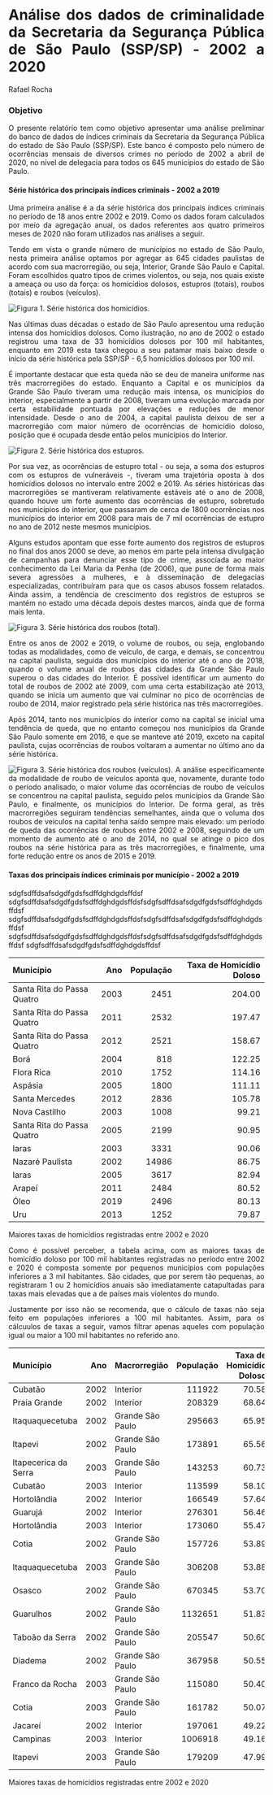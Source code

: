 Análise dos dados de criminalidade da Secretaria da Segurança Pública de
São Paulo (SSP/SP) - 2002 a 2020
================
Rafael Rocha

<style>
body {
text-align: justify}
</style>

### Objetivo

O presente relatório tem como objetivo apresentar uma análise preliminar
do banco de dados de índices criminais da Secretaria da Segurança
Pública do estado de São Paulo (SSP/SP). Este banco é composto pelo
número de ocorrências mensais de diversos crimes no período de 2002 a
abril de 2020, no nível de delegacia para todos os 645 municípios do
estado de São Paulo.

#### Série histórica dos principais índices criminais - 2002 a 2019

Uma primeira análise é a da série histórica dos principais índices
criminais no período de 18 anos entre 2002 e 2019. Como os dados foram
calculados por meio da agregação anual, os dados referentes aos quatro
primeiros meses de 2020 não foram utilizados nas análises a seguir.

Tendo em vista o grande número de municípios no estado de São Paulo,
nesta primeira análise optamos por agregar as 645 cidades paulistas de
acordo com sua macrorregião, ou seja, Interior, Grande São Paulo e
Capital. Foram escolhidos quatro tipos de crimes violentos, ou seja, nos
quais existe a ameaça ou uso da força: os homicídios dolosos, estupros
(totais), roubos (totais) e roubos (veículos).

![Figura 1. Série histórica dos
homicídios.](README_files/figure-gfm/unnamed-chunk-2-1.png)

Nas últimas duas décadas o estado de São Paulo apresentou uma redução
intensa dos homicídios dolosos. Como ilustração, no ano de 2002 o estado
registrou uma taxa de 33 homicídios dolosos por 100 mil habitantes,
enquanto em 2019 esta taxa chegou a seu patamar mais baixo desde o
início da série histórica pela SSP/SP - 6,5 homicídios dolosos por 100
mil.

É importante destacar que esta queda não se deu de maneira uniforme nas
três macrorregiões do estado. Enquanto a Capital e os municípios da
Grande São Paulo tiveram uma redução mais intensa, os municípios do
interior, especialmente a partir de 2008, tiveram uma evolução marcada
por certa estabilidade pontuada por elevações e reduções de menor
intensidade. Desde o ano de 2004, a capital paulista deixou de ser a
macrorregião com maior número de ocorrências de homicídio doloso,
posição que é ocupada desde então pelos municípios do Interior.

![Figura 2. Série histórica dos
estupros.](README_files/figure-gfm/unnamed-chunk-3-1.png)

Por sua vez, as ocorrências de estupro total - ou seja, a soma dos
estupros com os estupros de vulneráveis -, tiveram uma trajetória oposta
à dos homicídios dolosos no intervalo entre 2002 e 2019. As séries
históricas das macrorregiões se mantiveram relativamente estáveis até o
ano de 2008, quando houve um forte aumento das ocorrências de estupro,
sobretudo nos municípios do interior, que passaram de cerca de 1800
ocorrências nos municípios do interior em 2008 para mais de 7 mil
ocorrências de estupro no ano de 2012 neste mesmos municípios.

Alguns estudos apontam que esse forte aumento dos registros de estupros
no final dos anos 2000 se deve, ao menos em parte pela intensa
divulgação de campanhas para denunciar esse tipo de crime, associada
ao maior conhecimento da Lei Maria da Penha (de 2006), que pune de forma
mais severa agressões a mulheres, e à disseminação de delegacias
especializadas, contribuíram para que os casos abusos fossem relatados.
Ainda assim, a tendência de crescimento dos registros de estupros se
mantém no estado uma década depois destes marcos, ainda que de forma
mais lenta.

![Figura 3. Série histórica dos roubos
(total).](README_files/figure-gfm/unnamed-chunk-4-1.png)

Entre os anos de 2002 e 2019, o volume de roubos, ou seja, englobando
todas as modalidades, como de veículo, de carga, e demais, se concentrou
na capital paulista, seguida dos municípios do interior até o ano de
2018, quando o volume anual de roubos das cidades da Grande São Paulo
superou o das cidades do Interior. É possível identificar um aumento do
total de roubos de 2002 até 2009, com uma certa estabilização até 2013,
quando se inicia um aumento que vai culminar no pico de ocorrências de
roubo de 2014, maior registrado pela série histórica nas três
macrorregiões.

Após 2014, tanto nos municípios do interior como na capital se inicial
uma tendência de queda, que no entanto começou nos municípios da Grande
São Paulo somente em 2016, e que se manteve até 2019, exceto na capital
paulista, cujas ocorrências de roubos voltaram a aumentar no último ano
da série histórica.

![Figura 3. Série histórica dos roubos
(veículos).](README_files/figure-gfm/unnamed-chunk-5-1.png) A análise
especificamente da modalidade de roubo de veículos aponta que,
novamente, durante todo o período analisado, o maior volume das
ocorrências de roubo de veículos se concentrou na capital paulista,
seguido pelos municípios da Grande São Paulo, e finalmente, os
municípios do Interior. De forma geral, as três macrorregiões seguiram
tendências semelhantes, ainda que o voluma dos roubos de veiculos na
capital tenha saído sempre mais elevado: um período de queda das
ocorrências de roubos entre 2002 e 2008, seguindo de um momento de
aumento até o ano de 2014, no qual se atinge o pico dos roubos na série
histórica para as três macrorregiões, e finalmente, uma forte redução
entre os anos de 2015 e 2019.

#### Taxas dos principais índices criminais por município - 2002 a 2019

sdgfsdffdsafsdgdfgdsfsdffdghdgdsffdsf
sdgfsdffdsafsdgdfgdsfsdffdghdgdsffdsfsdgfsdffdsafsdgdfgdsfsdffdghdgdsffdsf
sdgfsdffdsafsdgdfgdsfsdffdghdgdsffdsfsdgfsdffdsafsdgdfgdsfsdffdghdgdsffdsf
sdgfsdffdsafsdgdfgdsfsdffdghdgdsffdsfsdgfsdffdsafsdgdfgdsfsdffdghdgdsffdsf
sdgfsdffdsafsdgdfgdsfsdffdghdgdsffdsf

| Município                  |  Ano | População | Taxa de Homicídio Doloso |
| :------------------------- | ---: | --------: | -----------------------: |
| Santa Rita do Passa Quatro | 2003 |      2451 |                   204.00 |
| Santa Rita do Passa Quatro | 2011 |      2532 |                   197.47 |
| Santa Rita do Passa Quatro | 2012 |      2521 |                   158.67 |
| Borá                       | 2004 |       818 |                   122.25 |
| Flora Rica                 | 2010 |      1752 |                   114.16 |
| Aspásia                    | 2005 |      1800 |                   111.11 |
| Santa Mercedes             | 2012 |      2836 |                   105.78 |
| Nova Castilho              | 2003 |      1008 |                    99.21 |
| Santa Rita do Passa Quatro | 2005 |      2199 |                    90.95 |
| Iaras                      | 2003 |      3331 |                    90.06 |
| Nazaré Paulista            | 2002 |     14986 |                    86.75 |
| Iaras                      | 2005 |      3617 |                    82.94 |
| Arapeí                     | 2011 |      2484 |                    80.52 |
| Óleo                       | 2019 |      2496 |                    80.13 |
| Uru                        | 2013 |      1252 |                    79.87 |

Maiores taxas de homicídios registradas entre 2002 e 2020

Como é possível perceber, a tabela acima, com as maiores taxas de
homicídio doloso por 100 mil habitantes registradas no período entre
2002 e 2020 é composta somente por pequenos municípios com populações
inferiores a 3 mil habitantes. São cidades, que por serem tão pequenas,
ao registraram 1 ou 2 homicídios anuais são imediatamente catapultadas
para taxas mais elevadas que a de países mais violentos do mundo.

Justamente por isso não se recomenda, que o cálculo de taxas não seja
feito em populações inferiores a 100 mil habitantes. Assim, para os
cálcuulos de taxas a seguir, vamos filtrar apenas aqueles com população
igual ou maior a 100 mil habitantes no referido ano.

| Município            |  Ano | Macrorregião     | População | Taxa de Homicídio Doloso |
| :------------------- | ---: | :--------------- | --------: | -----------------------: |
| Cubatão              | 2002 | Interior         |    111922 |                    70.58 |
| Praia Grande         | 2002 | Interior         |    208329 |                    68.64 |
| Itaquaquecetuba      | 2002 | Grande São Paulo |    295663 |                    65.95 |
| Itapevi              | 2002 | Grande São Paulo |    173891 |                    65.56 |
| Itapecerica da Serra | 2003 | Grande São Paulo |    143253 |                    60.73 |
| Cubatão              | 2003 | Interior         |    113599 |                    58.10 |
| Hortolândia          | 2002 | Interior         |    166549 |                    57.64 |
| Guarujá              | 2002 | Interior         |    276301 |                    56.46 |
| Hortolândia          | 2003 | Interior         |    173060 |                    55.47 |
| Cotia                | 2002 | Grande São Paulo |    157726 |                    53.89 |
| Itaquaquecetuba      | 2003 | Grande São Paulo |    306208 |                    53.88 |
| Osasco               | 2002 | Grande São Paulo |    670345 |                    53.70 |
| Guarulhos            | 2002 | Grande São Paulo |   1132651 |                    51.83 |
| Taboão da Serra      | 2002 | Grande São Paulo |    205547 |                    50.60 |
| Diadema              | 2002 | Grande São Paulo |    367958 |                    50.55 |
| Franco da Rocha      | 2003 | Grande São Paulo |    115080 |                    50.40 |
| Cotia                | 2003 | Grande São Paulo |    161782 |                    50.07 |
| Jacareí              | 2002 | Interior         |    197061 |                    49.22 |
| Campinas             | 2003 | Interior         |   1006918 |                    49.16 |
| Itapevi              | 2003 | Grande São Paulo |    179209 |                    47.99 |

Maiores taxas de homicídios registradas entre 2002 e 2020
